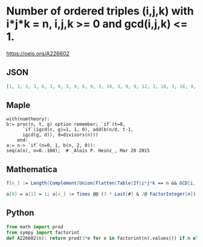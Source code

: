 # Number of ordered triples \(i,j,k\) with i\*j\*k \= n, i,j,k \>\= 0 and gcd\(i,j,k\) <\= 1\.
https://oeis.org/A226602
## JSON
```JSON
[1, 1, 3, 3, 6, 3, 9, 3, 9, 6, 9, 3, 18, 3, 9, 9, 12, 3, 18, 3, 18, 9, 9, 3, 27, 6, 9, 9, 18, 3, 27, 3, 15, 9, 9, 9, 36, 3, 9, 9, 27, 3, 27, 3, 18, 18, 9, 3, 36, 6, 18, 9, 18, 3, 27, 9, 27, 9, 9, 3, 54, 3, 9, 18, 18, 9, 27, 3, 18, 9, 27, 3, 54, 3, 9, 18, 18]
```
## Maple
```Maple
with(numtheory):
b:= proc(n, t, g) option remember; `if`(t=0,
      `if`(igcd(n, g)=1, 1, 0), add(b(n/d, t-1,
      igcd(g, d)), d=divisors(n)))
    end:
a:= n-> `if`(n=0, 1, b(n, 2, 0)):
seq(a(n), n=0..100);  # _Alois P. Heinz_, Mar 20 2015
```
## Mathematica
```Mathematica
f[n_] := Length[Complement[Union[Flatten[Table[If[i*j*k == n && GCD[i, j, k] <= 1, {i, j, k}], {i, 0,n}, {j, 0, n}, {k, 0, n}], 2]], {Null}]]; [Table[f[n], {n, 0, 100}]
```
```Mathematica
a[0] = a[1] = 1; a[n_] := Times @@ (3 * Last[#] & /@ FactorInteger[n]); Array[a, 100, 0] (* _Amiram Eldar_, Sep 14 2020 *)
```
## Python
```Python
from math import prod
from sympy import factorint
def A226602(n): return prod(3*e for e in factorint(n).values()) if n else 1 # _Chai Wah Wu_, Dec 26 2022
```
